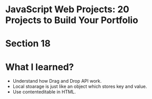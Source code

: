 # JavaScript Web Projects: 20 Projects to Build Your Portfolio

# Section 18

# What I learned?

- Understand how Drag and Drop API work.
- Local stoarage is just like an object which stores key and value.
- Use contenteditable in HTML.
